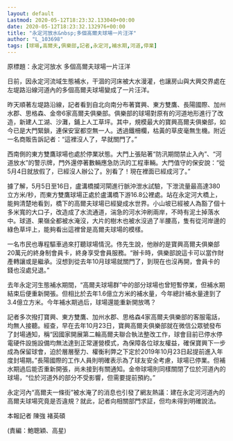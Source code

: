 ```yaml
---
layout: default
Lastmod: 2020-05-12T18:23:32.133040+00:00
date: 2020-05-12T18:23:32.132976+00:00
title: "永定河放水&nbsp;多個高爾夫球場一片汪洋"
author: "L_103698"
tags: [球場,高爾夫,俱樂部,記者,永定河,補水期,河道,停業]
---
```


原標題：永定河放水 多個高爾夫球場一片汪洋

日前，因永定河流域生態補水，干涸的河床被大水漫灌，也讓房山與大興交界處在左堤路沿線河道內的多個高爾夫球場變成了一片汪洋。

昨天順著左堤路沿線，記者看到自北向南分布著寶興、東方雙鷹、長陽國際、加州水郡、思格森、金帝6家高爾夫俱樂部。俱樂部的球場對原有的河道地形進行了改造，新建人工湖、沙灘，鋪上人工草坪。其中，規模最大的寶興高爾夫俱樂部，如今已是大門緊鎖，連保安室都空無一人。透過鐵柵欄，枯黃的草皮毫無生機。附近一名商販告訴記者：“這裡沒人了，早就關門了。”

西南側的東方雙鷹球場也處於停業狀態。大門上張貼著“防汛期間禁止入內”、“河道放水”的警示牌，門外還停著數輛應急防汛的工程車輛。大門值守的保安說：“從5月4日就放假了，已經沒人辦公了。別看了！現在裡面已經成河了。”

據了解，5月5日至16日，盧溝橋攔河閘進行脈沖泄水試驗，下泄流量最高達380立方米/秒，而東方雙鷹球場正處於盧溝橋下游16.8公裡處。站在永定河大橋上，能夠清楚地看到，橋下的高爾夫球場已經變成水世界。小山坡已經被人為豁了個十多米寬的大口子，改造成了水流通道，湍急的河水沖刷兩岸，不時有泥土掉落水中。球道、果嶺全都被水淹沒，大片的樹木也被水沒過了半腰高，隻有從河岸邊的綠色草坪上，能夠看出這裡曾是高爾夫球場的模樣。

一名市民也專程驅車過來打聽球場情況。佟先生說，他辦的是寶興高爾夫俱樂部20萬元的終身制會員卡，終身享受會員服務。“辦卡時，俱樂部說這卡可以當作財產轉讓或是繼承。沒想到從去年10月球場就關門了，到現在也沒再開，會員卡的錢也沒處兒退。”

去年永定河生態補水期間，“高爾夫球場群”中的部分球場也曾短暫停業，但補水期結束后便重新開張。但相比於去年1.6億立方米的補水量，今年總計補水量達到了3.4億立方米。今年補水期過后，球場還能重新開放嗎？

記者多次撥打寶興、東方雙鷹、加州水郡、思格森4家高爾夫俱樂部的客服電話，均無人接聽。經查，早在去年10月23日，寶興高爾夫俱樂部就在微信公眾號發布了封場通知，稱“因國家開展第二輪高爾夫聯合執法整改工作，球會目前已停水停電硬件設施設備均無法達到正常運營模式，為保障各位球友權益，確保寶興下一步成為保留球會，迫於層層壓力、權衡利弊之下定於2019年10月23日起提前進入年度封場期。”長陽國際的工作人員則明確表示為了球友安全考慮，球場已停業。但補水期過后能否重新開張，尚未接到有關通知。金帝球場則同樣關閉了位於河道內的球場，“位於河道外的部分不受影響，但需要提前預約。”

永定河內“高爾夫一條街”被水淹了的消息也引發了網友熱議：建在永定河河道內的高爾夫球場究竟是否違規？就此，記者向相關部門求証，但均未得到明確說法。

本報記者 陳強 褚英碩

(責編：鮑聰穎、高星)

